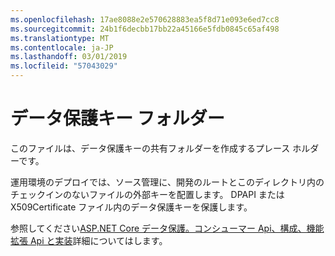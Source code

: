 ```yaml
---
ms.openlocfilehash: 17ae8088e2e570628883ea5f8d71e093e6ed7cc8
ms.sourcegitcommit: 24b1f6decbb17bb22a45166e5fdb0845c65af498
ms.translationtype: MT
ms.contentlocale: ja-JP
ms.lasthandoff: 03/01/2019
ms.locfileid: "57043029"
---
```

# <a name="data-protection-key-folder"></a>データ保護キー フォルダー

このファイルは、データ保護キーの共有フォルダーを作成するプレース ホルダーです。

運用環境のデプロイでは、ソース管理に、開発のルートとこのディレクトリ内のチェックインのないファイルの外部キーを配置します。 DPAPI または X509Certificate ファイル内のデータ保護キーを保護します。

参照してください[ASP.NET Core データ保護。コンシューマー Api、構成、機能拡張 Api と実装](https://docs.microsoft.com/aspnet/core/security/data-protection/)詳細についてはします。
